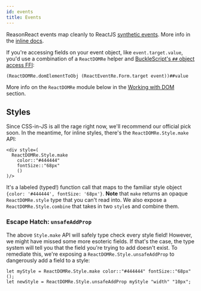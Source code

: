 ```yaml
---
id: events
title: Events
---
```

ReasonReact events map cleanly to ReactJS [synthetic events](https://facebook.github.io/react/docs/events.html). More info in the [inline docs](https://github.com/reasonml/reason-react/blob/380358e5894d4223e7dd9c1fb2df72f0756231bc/src/reactEventRe.rei#L1).

If you're accessing fields on your event object, like `event.target.value`, you'd use a combination of a `ReactDOMRe` helper and [BuckleScript's `##` object access FFI](http://bucklescript.github.io/bucklescript/Manual.html#_binding_to_js_objects):

```reason
(ReactDOMRe.domElementToObj (ReactEventRe.Form.target event))##value
```

More info on the `ReactDOMRe` module below in the [Working with DOM](dom.md) section.

## Styles

Since CSS-in-JS is all the rage right now, we'll recommend our official pick soon. In the meantime, for inline styles, there's the `ReactDOMRe.Style.make` API:

```reason
<div style=(
  ReactDOMRe.Style.make
    color::"#444444"
    fontSize::"68px"
    ()
)/>
```

It's a labeled (typed!) function call that maps to the familiar style object `{color: '#444444', fontSize: '68px'}`. **Note** that `make` returns an opaque `ReactDOMRe.style` type that you can't read into. We also expose a `ReactDOMRe.Style.combine` that takes in two `style`s and combine them.

### Escape Hatch: `unsafeAddProp`

The above `Style.make` API will safely type check every style field! However, we might have missed some more esoteric fields. If that's the case, the type system will tell you that the field you're trying to add doesn't exist. To remediate this, we're exposing a `ReactDOMRe.Style.unsafeAddProp` to dangerously add a field to a style:

```reason
let myStyle = ReactDOMRe.Style.make color::"#444444" fontSize::"68px" ();
let newStyle = ReactDOMRe.Style.unsafeAddProp myStyle "width" "10px";
```
